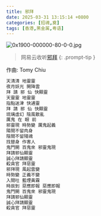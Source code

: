 ```yaml
---
title: 邪拜
date: 2025-03-31 13:15:14 +0800
categories: [招魂,奠]
tags: [香港,黑金属,粤语]
---
```


![0x1900-000000-80-0-0.jpg](https://b2.235421.xyz/pic/2025/03/c34e11d81c2795806d861f1ac7becf72.jpg)

> 网易云收听[邪拜](https://music.163.com/song?id=1463742124&userid=1623945853)
{: .prompt-tip }

作曲: Tomy Chiu

```txt
天清清 地靈靈
夜月妖光 開降雲
拜 請 邪 仙 快顯靈
天靈靈 地靈靈
指點迷津 快通靈
拜 請 邪 仙 快顯靈
琉璃虛幻 陰風散亂
厲鬼 在 眼 前
邪靈現 時勢變 厲鬼起義
陽間不留肉身
陰間不留殘魂
找替身 作害人
鬼門開 百鬼來 邪靈鬼現
拜請邪仙顯靈
誠心拜請顯靈
殺貪官 拜惡靈
邪拜現 風起雲變
時勢變 正義不變
入間吐 藍煙黃霧
時辰到 惡應即報 惡應即報
鬼門開 百鬼來 邪靈鬼現
拜請邪仙顯靈
誠心拜請顯靈
殺貪官 拜惡靈
```